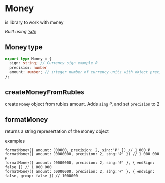 # Money

is library to work with money

*Built using [tsdx](https://tsdx.io/)*

## Money type

```ts
export type Money = {
  sign: string; // Currency sign example ₽
  precision: number
  amount: number; // integer number of currency units with object precision
};
```

## createMoneyFromRubles

create `Money` object from rubles amount.
Adds `sing` ₽, and set `precision` to 2 

## formatMoney
returns a string representation of the money object

examples
```tsx
formatMoney({ amount: 100000, precision: 2, sing:'₽' }) // 1 000 ₽
formatMoney({ amount: 10000000, precision: 2, sing:'₽' }) // 1 000 000 ₽
formatMoney({ amount: 10000000, precision: 2, sing:'₽' }, { endSign: false }) // 1 000 000
formatMoney({ amount: 10000000, precision: 2, sing:'₽' }, { endSign: false, group: false }) // 1000000
```

